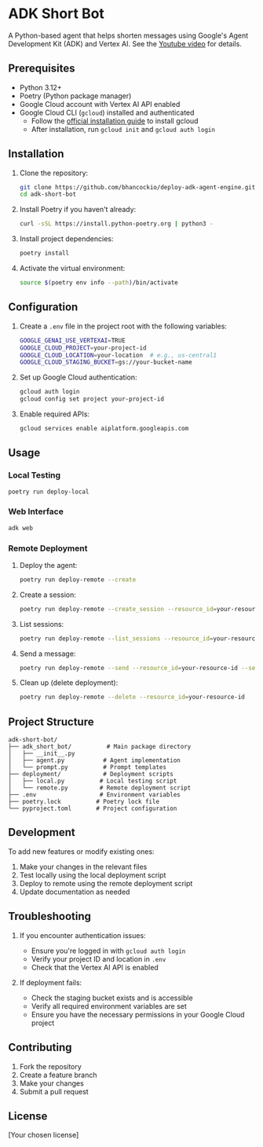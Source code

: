 # ADK Short Bot

A Python-based agent that helps shorten messages using Google's Agent Development Kit (ADK) and Vertex AI. See the [Youtube video](https://www.youtube.com/watch?v=bPtKnDIVEsg) for details.

## Prerequisites

- Python 3.12+
- Poetry (Python package manager)
- Google Cloud account with Vertex AI API enabled
- Google Cloud CLI (`gcloud`) installed and authenticated
  - Follow the [official installation guide](https://cloud.google.com/sdk/docs/install) to install gcloud
  - After installation, run `gcloud init` and `gcloud auth login`

## Installation

1. Clone the repository:

   ```bash
   git clone https://github.com/bhancockio/deploy-adk-agent-engine.git
   cd adk-short-bot
   ```

2. Install Poetry if you haven't already:

   ```bash
   curl -sSL https://install.python-poetry.org | python3 -
   ```

3. Install project dependencies:

   ```bash
   poetry install
   ```

4. Activate the virtual environment:

   ```bash
   source $(poetry env info --path)/bin/activate
   ```

## Configuration

1. Create a `.env` file in the project root with the following variables:

   ```bash
   GOOGLE_GENAI_USE_VERTEXAI=TRUE
   GOOGLE_CLOUD_PROJECT=your-project-id
   GOOGLE_CLOUD_LOCATION=your-location  # e.g., us-central1
   GOOGLE_CLOUD_STAGING_BUCKET=gs://your-bucket-name
   ```

2. Set up Google Cloud authentication:

   ```bash
   gcloud auth login
   gcloud config set project your-project-id
   ```

3. Enable required APIs:

   ```bash
   gcloud services enable aiplatform.googleapis.com
   ```

## Usage

### Local Testing

```bash
poetry run deploy-local
```

### Web Interface

```bash
adk web
```

### Remote Deployment

1. Deploy the agent:

   ```bash
   poetry run deploy-remote --create
   ```

2. Create a session:

   ```bash
   poetry run deploy-remote --create_session --resource_id=your-resource-id
   ```

3. List sessions:

   ```bash
   poetry run deploy-remote --list_sessions --resource_id=your-resource-id
   ```

4. Send a message:

   ```bash
   poetry run deploy-remote --send --resource_id=your-resource-id --session_id=your-session-id --message="Hello, how are you doing today? So far, I've made breakfast today, walkted dogs, and went to work."
   ```

5. Clean up (delete deployment):

   ```bash
   poetry run deploy-remote --delete --resource_id=your-resource-id
   ```

## Project Structure

```text
adk-short-bot/
├── adk_short_bot/          # Main package directory
│   ├── __init__.py
│   ├── agent.py           # Agent implementation
│   └── prompt.py          # Prompt templates
├── deployment/            # Deployment scripts
│   ├── local.py          # Local testing script
│   └── remote.py         # Remote deployment script
├── .env                  # Environment variables
├── poetry.lock          # Poetry lock file
└── pyproject.toml       # Project configuration
```

## Development

To add new features or modify existing ones:

1. Make your changes in the relevant files
2. Test locally using the local deployment script
3. Deploy to remote using the remote deployment script
4. Update documentation as needed

## Troubleshooting

1. If you encounter authentication issues:
   - Ensure you're logged in with `gcloud auth login`
   - Verify your project ID and location in `.env`
   - Check that the Vertex AI API is enabled

2. If deployment fails:
   - Check the staging bucket exists and is accessible
   - Verify all required environment variables are set
   - Ensure you have the necessary permissions in your Google Cloud project

## Contributing

1. Fork the repository
2. Create a feature branch
3. Make your changes
4. Submit a pull request

## License

[Your chosen license]
